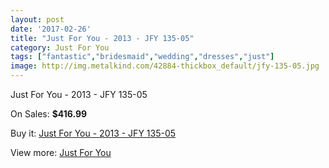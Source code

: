 ```yaml
---
layout: post
date: '2017-02-26'
title: "Just For You - 2013 - JFY 135-05"
category: Just For You
tags: ["fantastic","bridesmaid","wedding","dresses","just"]
image: http://img.metalkind.com/42884-thickbox_default/jfy-135-05.jpg
---
```

Just For You - 2013 - JFY 135-05

On Sales: **$416.99**
<a href="https://www.metalkind.com/en/just-for-you/8253-jfy-135-05.html"><amp-img layout="responsive" width="600" height="600" src="//img.metalkind.com/42884-thickbox_default/jfy-135-05.jpg" alt="Just For You - 2013 - JFY 135-05 0" /></a>
<a href="https://www.metalkind.com/en/just-for-you/8253-jfy-135-05.html"><amp-img layout="responsive" width="600" height="600" src="//img.metalkind.com/42886-thickbox_default/jfy-135-05.jpg" alt="Just For You - 2013 - JFY 135-05 1" /></a>

Buy it: [Just For You - 2013 - JFY 135-05](https://www.metalkind.com/en/just-for-you/8253-jfy-135-05.html "Just For You - 2013 - JFY 135-05")

View more: [Just For You](https://www.metalkind.com/en/65-just-for-you "Just For You")